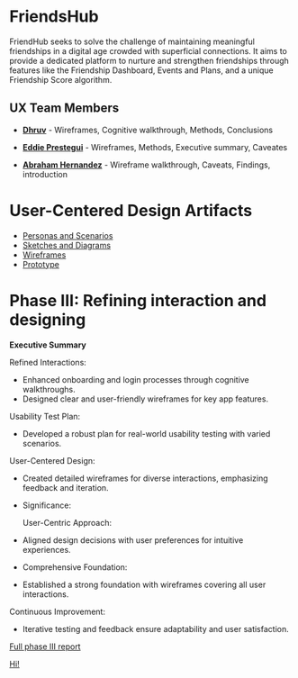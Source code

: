 
# FriendsHub

FriendHub seeks to solve the challenge of maintaining meaningful friendships in a digital age crowded with superficial connections. It aims to provide a dedicated platform to nurture and strengthen friendships through features like the Friendship Dashboard, Events and Plans, and a unique Friendship Score algorithm.

## UX Team Members

* **[Dhruv](https://github.com/UsabilityEngineering/ux-portfolio-dbahlgit)** -  Wireframes, Cognitive walkthrough, Methods, Conclusions
> 
* **[Eddie Prestegui](https://usabilityengineering.github.io/ux-portfolio-Eddieprestegui/)** - Wireframes, Methods, Executive summary, Caveates 
>
* **[Abraham Hernandez](https://github.com/UsabilityEngineering/ux-portfolio-AbramHernandez)** - Wireframe walkthrough, Caveats, Findings, introduction
>

# User-Centered Design Artifacts
 

* [Personas and Scenarios](personas/)
* [Sketches and Diagrams](sketches/)
* [Wireframes](wireframes/)
* [Prototype](#)

# Phase III: Refining interaction and designing

**Executive Summary**

Refined Interactions:

* Enhanced onboarding and login processes through cognitive walkthroughs.
* Designed clear and user-friendly wireframes for key app features.

Usability Test Plan:

* Developed a robust plan for real-world usability testing with varied scenarios.

User-Centered Design:

* Created detailed wireframes for diverse interactions, emphasizing feedback and iteration.

* Significance:

  User-Centric Approach:

* Aligned design decisions with user preferences for intuitive experiences.

* Comprehensive Foundation:

* Established a strong foundation with wireframes covering all user interactions.

Continuous Improvement:

* Iterative testing and feedback ensure adaptability and user satisfaction.

[Full phase III report](phaseIII/) <br>

[Hi!](phaseIIIEval/) 
 


